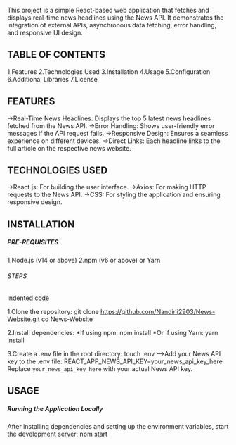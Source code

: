This project is a simple React-based web application that fetches and displays real-time news headlines using the News API. It demonstrates the integration of external APIs, asynchronous data fetching, error handling, and responsive UI design.
## TABLE OF CONTENTS
1.Features
2.Technologies Used
3.Installation
4.Usage
5.Configuration
6.Additional Libraries
7.License

## FEATURES
->Real-Time News Headlines: Displays the top 5 latest news headlines fetched from the News API.
->Error Handling: Shows user-friendly error messages if the API request fails.
->Responsive Design: Ensures a seamless experience on different devices.
->Direct Links: Each headline links to the full article on the respective news website.

## TECHNOLOGIES USED
->React.js: For building the user interface.
->Axios: For making HTTP requests to the News API.
->CSS: For styling the application and ensuring responsive design.

## INSTALLATION
##### PRE-REQUISITES
1.Node.js (v14 or above)
2.npm (v6 or above) or Yarn

###### STEPS
Indented code

1.Clone the repository:
git clone https://github.com/Nandini2903/News-Website.git
cd News-Website

2.Install dependencies:
*If using npm:
npm install
*Or if using Yarn:
yarn install

3.Create a .env file in the root directory:
touch .env
-->Add your News API key to the .env file:
REACT_APP_NEWS_API_KEY=your_news_api_key_here
Replace `your_news_api_key_here` with your actual News API key.

## USAGE
##### Running the Application Locally
After installing dependencies and setting up the environment variables, start the development server:
npm start



